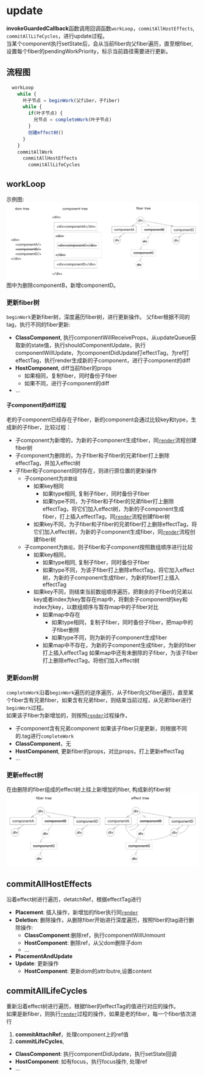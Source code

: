 # update
**invokeGuardedCallback**函数调用回调函数`workLoop`，`commitAllHostEffects`, `commitAllLifeCycles`，进行update过程。   
当某个component执行setState后，会从当前fiber向父fiber遍历，直至根fiber, 设置每个fiber的pendingWorkPriority，标示当前路径需要进行更新。

## 流程图
```js
  workLoop
    while {
      叶子节点 = beginWork(父fiber，子fiber) 
      while {
        if(叶子节点) {
          兄节点 = completeWork(叶子节点)
        }
        创建effect树() 
      }
    }
    commitAllWork
      commitAllHostEffects
        commitAllLifeCycles
```

## workLoop
示例图:   
![fiber-trees](./image/update_trees.png)   
图中为删除componentB，新增componentD。
### 更新fiber树
`beginWork`更新fiber树，深度遍历fiber树，进行更新操作。
父fiber根据不同的tag，执行不同的fiber更新:  
* **ClassComponent**, 执行componentWillReceiveProps，从updateQueue获取新的state值，执行shouldComponentUpdate，执行componentWillUpdate，为componentDidUpdate打effectTag，为ref打effectTag，执行render生成新的子component，进行子component的diff
* **HostComponent**, diff当前fiber的props
  * 如果相同，复制fiber，同时备份子fiber
  * 如果不同，进行子component的diff
* ...

#### 子component的diff过程
老的子component已经存在子fiber，新的component会通过比较key和type，生成新的子fiber，比较过程：
* 子component为新增的，为新的子component生成fiber，同[`render`](./render.md)流程创建fiber树
* 子component为删除的，为子fiber和子fiber的兄弟fiber打上删除effectTag，并加入effect树
* 子fiber和子component同时存在，则进行原位置的更新操作
  * 子component为`非数组`
    * 如果key相同
      * 如果type相同, 复制子fiber，同时备份子fiber
      * 如果type不同，为子fiber和子fiber的兄弟fiber打上删除effectTag，将它们加入effect树，为新的子component生成fiber，打上插入effectTag，同[`render`](./render.md)流程创建fiber树
    * 如果key不同，为子fiber和子fiber的兄弟fiber打上删除effectTag，将它们加入effect树，为新的子component生成fiber，同[`render`](./render.md)流程创建fiber树
  * 子component为`数组`，则子fiber和子component按照数组顺序进行比较
    * 如果key相同，
      * 如果type相同, 复制子fiber，同时备份子fiber
      * 如果type不同，为该子fiber打上删除effectTag，将它加入effect树，为新的子component生成fiber，为新的fiber打上插入effectTag
    * 如果key不同，则结束当前数组顺序遍历，把剩余的子fiber的兄弟以key或者index为key暂存在map中，将剩余子component的key和index为key，以数组顺序与暂存map中的子fiber对比
      * 如果map中存在
        * 如果type相同，复制子fiber，同时备份子fiber，把map中的子fiber删除
        * 如果type不同，则为新的子component生成fiber
      * 如果map中不存在，为新的子component生成fiber，为新的fiber打上插入effectTag
      如果map中还有未删除的子fiber，为该子fiber打上删除effectTag，将他们加入effect树

### 更新dom树
`completeWork`沿着`beginWork`遍历的逆序遍历，从子fiber向父fiber遍历，直至某个fiber含有兄弟fiber，如果含有兄弟fiber，则结束当前过程，从兄弟fiber进行`beginWork`过程。   
如果该子fiber为新增加的，则按照[`render`](./render.md)过程操作，   
* 子component含有兄弟component
如果该子fiber只是更新，则根据不同的.tag进行`completeWork`  
* **ClassComponent**，无 
* **HostComponent**, 更新fiber的props，对比props，打上更新effectTag
* ...

### 更新effect树
在由删除的fiber组成的effect树上挂上新增加的fiber, 构成新的fiber树
![effect](./image/update_effect.png)   

## commitAllHostEffects
沿着effect树进行遍历，detatchRef，根据effectTag进行
* **Placement**: 插入操作，新增加的fiber执行同[`render`](./render.md)
* **Deletion**: 删除操作，从删除fiber开始进行深度遍历，按照fiber的tag进行删除操作:
  * **ClassComponent**:删除ref，执行componentWillUnmount
  * **HostComponent**: 删除ref，从父dom删除子dom
  * ...
* **PlacementAndUpdate**
* **Update**: 更新操作
  * **HostComponent**: 更新dom的attributre,设置content

## commitAllLifeCycles
重新沿着effect树进行遍历，根据fiber的effectTag的值进行对应的操作。   
如果是新fiber，则执行[`render`](./render.md)过程的操作，如果是老的fiber，每一个fiber依次进行
1. **commitAttachRef**，处理component上的ref值   
2. **commitLifeCycles**, 
  * **ClassComponent**: 执行componentDidUpdate，执行setState回调
  * **HostComponent**: 如有focus，执行focus操作, 处理ref
  * ...
